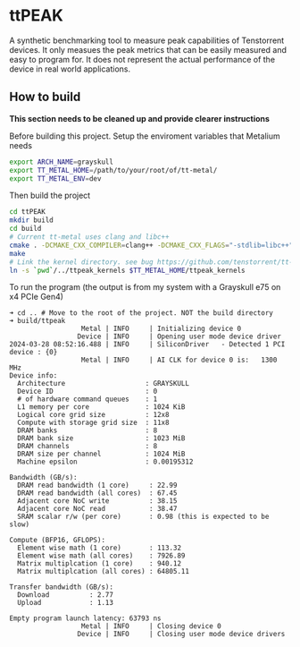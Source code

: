 # ttPEAK

A synthetic benchmarking tool to measure peak capabilities of Tenstorrent devices. It only measues the peak metrics that can be easily measured and easy to program for. It does not represent the actual performance of the device in real world applications.


## How to build

**This section needs to be cleaned up and provide clearer instructions**

Before building this project. Setup the enviroment variables that Metalium needs

```bash
export ARCH_NAME=grayskull                                                                   
export TT_METAL_HOME=/path/to/your/root/of/tt-metal/
export TT_METAL_ENV=dev
```

Then build the project

```bash
cd ttPEAK
mkdir build
cd build
# Current tt-metal uses clang and libc++
cmake . -DCMAKE_CXX_COMPILER=clang++ -DCMAKE_CXX_FLAGS="-stdlib=libc++" -DCMAKE_EXE_LINKER_FLAGS="-lc++abi -lc++"
make
# Link the kernel directory. see bug https://github.com/tenstorrent/tt-metal/issues/9470
ln -s `pwd`/../ttpeak_kernels $TT_METAL_HOME/ttpeak_kernels
```

To run the program (the output is from my system with a Grayskull e75 on x4 PCIe Gen4)

```
➜ cd .. # Move to the root of the project. NOT the build directory
➜ build/ttpeak 
                  Metal | INFO     | Initializing device 0
                 Device | INFO     | Opening user mode device driver
2024-03-28 08:52:16.488 | INFO     | SiliconDriver   - Detected 1 PCI device : {0}
                  Metal | INFO     | AI CLK for device 0 is:   1300 MHz
Device info:
  Architecture                    : GRAYSKULL
  Device ID                       : 0
  # of hardware command queues    : 1
  L1 memory per core              : 1024 KiB
  Logical core grid size          : 12x8
  Compute with storage grid size  : 11x8
  DRAM banks                      : 8
  DRAM bank size                  : 1023 MiB
  DRAM channels                   : 8
  DRAM size per channel           : 1024 MiB
  Machine epsilon                 : 0.00195312

Bandwidth (GB/s):
  DRAM read bandwidth (1 core)     : 22.99
  DRAM read bandwidth (all cores)  : 67.45
  Adjacent core NoC write          : 38.15
  Adjacent core NoC read           : 38.47
  SRAM scalar r/w (per core)       : 0.98 (this is expected to be slow)

Compute (BFP16, GFLOPS): 
  Element wise math (1 core)       : 113.32
  Element wise math (all cores)    : 7926.89
  Matrix multiplcation (1 core)    : 940.12
  Matrix multiplcation (all cores) : 64805.11

Transfer bandwidth (GB/s):
  Download          : 2.77
  Upload            : 1.13

Empty program launch latency: 63793 ns
                  Metal | INFO     | Closing device 0
                 Device | INFO     | Closing user mode device drivers
```
